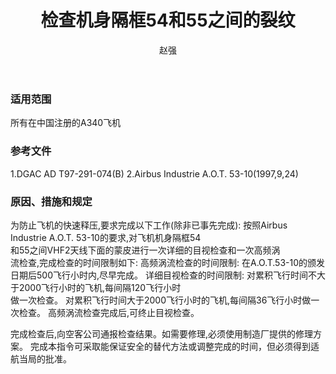 ﻿---
amendno: 39-2029  
cadno: CAD1997-A340-17  
title: 检查机身隔框54和55之间的裂纹  
publishdate: 1997-10-07  
effdate: 1997-10-07  
acmodels: ["A340"]  
tags: []  
engs: []  
pns: []  
mfrs: ["Airbus"]  
admins: 民航总局  
author: 赵强  
---
  
### 适用范围  
所有在中国注册的A340飞机  
  
<!--more-->  
### 参考文件  
  1.DGAC AD T97-291-074(B)     2.Airbus Industrie A.O.T. 53-10(1997,9,24)  
  
### 原因、措施和规定  

  为防止飞机的快速释压,要求完成以下工作(除非已事先完成):     按照Airbus Industrie A.O.T. 53-10的要求,对飞机机身隔框54  
和55之间VHF2天线下面的蒙皮进行一次详细的目视检查和一次高频涡  
流检查,完成检查的时间限制如下:     高频涡流检查的时间限制: 在A.O.T.53-10的颁发日期后500飞行小时内,尽早完成。     详细目视检查的时间限制:     对累积飞行时间不大于2000飞行小时的飞机,每间隔120飞行小时  
做一次检查。     对累积飞行时间大于2000飞行小时的飞机,每间隔36飞行小时做一次检查。     高频涡流检查完成后,可终止目视检查。   
  
  完成检查后,向空客公司通报检查结果。如需要修理,必须使用制造厂提供的修理方案。     完成本指令可采取能保证安全的替代方法或调整完成的时间，但必须得到适航当局的批准。  
